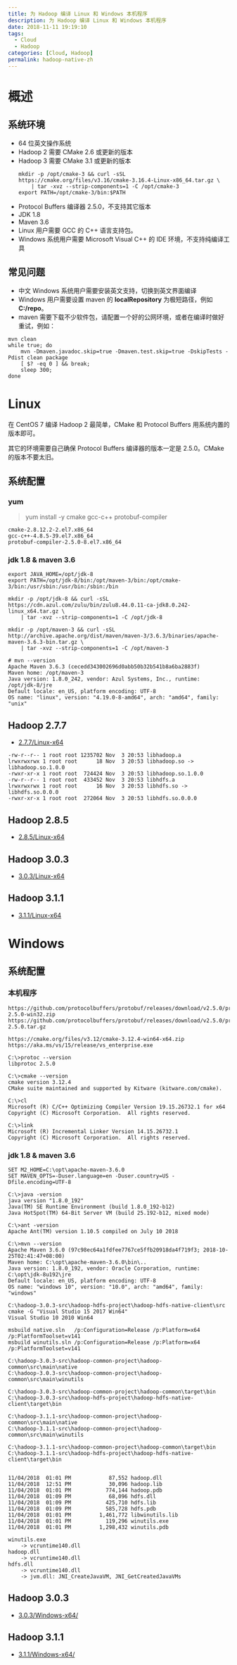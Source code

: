 ```yaml
---
title: 为 Hadoop 编译 Linux 和 Windows 本机程序
description: 为 Hadoop 编译 Linux 和 Windows 本机程序
date: 2018-11-11 19:19:10
tags:
  - Cloud
  - Hadoop
categories: [Cloud, Hadoop]
permalink: hadoop-native-zh
---
```


# 概述
## 系统环境
+ 64 位英文操作系统
+ Hadoop 2 需要 CMake 2.6 或更新的版本
+ Hadoop 3 需要 CMake 3.1 或更新的版本
    ```
    mkdir -p /opt/cmake-3 && curl -sSL https://cmake.org/files/v3.16/cmake-3.16.4-Linux-x86_64.tar.gz \
        | tar -xvz --strip-components=1 -C /opt/cmake-3
    export PATH=/opt/cmake-3/bin:$PATH
    ```
+ Protocol Buffers 编译器 2.5.0，不支持其它版本
+ JDK 1.8
+ Maven 3.6
+ Linux 用户需要 GCC 的 C++ 语言支持包。
+ Windows 系统用户需要 Microsoft Visual C++ 的 IDE 环境，不支持纯编译工具

## 常见问题
+ 中文 Windows 系统用户需要安装英文支持，切换到英文界面编译
+ Windows 用户需要设置 maven 的 **localRepository** 为极短路径，例如 **C:/repo**。
+ maven 需要下载不少软件包，请配置一个好的公网环境，或者在编译时做好重试，例如：

```
mvn clean
while true; do
    mvn -Dmaven.javadoc.skip=true -Dmaven.test.skip=true -DskipTests -Pdist clean package
    [ $? -eq 0 ] && break;
    sleep 300;
done
```

# Linux
在 CentOS 7 编译 Hadoop 2 最简单，CMake 和 Protocol Buffers 用系统内置的版本即可。

其它的环境需要自己确保 Protocol Buffers 编译器的版本一定是 2.5.0。CMake 的版本不要太旧。


## 系统配置
### yum
> yum install -y cmake gcc-c++ protobuf-compiler
```
cmake-2.8.12.2-2.el7.x86_64
gcc-c++-4.8.5-39.el7.x86_64
protobuf-compiler-2.5.0-8.el7.x86_64
```

### jdk 1.8 & maven 3.6
```
export JAVA_HOME=/opt/jdk-8
export PATH=/opt/jdk-8/bin:/opt/maven-3/bin:/opt/cmake-3/bin:/usr/sbin:/usr/bin:/sbin:/bin

mkdir -p /opt/jdk-8 && curl -sSL https://cdn.azul.com/zulu/bin/zulu8.44.0.11-ca-jdk8.0.242-linux_x64.tar.gz \
    | tar -xvz --strip-components=1 -C /opt/jdk-8

mkdir -p /opt/maven-3 && curl -sSL http://archive.apache.org/dist/maven/maven-3/3.6.3/binaries/apache-maven-3.6.3-bin.tar.gz \
    | tar -xvz --strip-components=1 -C /opt/maven-3

# mvn --version
Apache Maven 3.6.3 (cecedd343002696d0abb50b32b541b8a6ba2883f)
Maven home: /opt/maven-3
Java version: 1.8.0_242, vendor: Azul Systems, Inc., runtime: /opt/jdk-8/jre
Default locale: en_US, platform encoding: UTF-8
OS name: "linux", version: "4.19.0-8-amd64", arch: "amd64", family: "unix"
```

## Hadoop 2.7.7
+ [2.7.7/Linux-x64](https://github.com/songdongsheng/hadoop-native/tree/master/2.7.7/Linux-x64)
```
-rw-r--r-- 1 root root 1235702 Nov  3 20:53 libhadoop.a
lrwxrwxrwx 1 root root      18 Nov  3 20:53 libhadoop.so -> libhadoop.so.1.0.0
-rwxr-xr-x 1 root root  724424 Nov  3 20:53 libhadoop.so.1.0.0
-rw-r--r-- 1 root root  433452 Nov  3 20:53 libhdfs.a
lrwxrwxrwx 1 root root      16 Nov  3 20:53 libhdfs.so -> libhdfs.so.0.0.0
-rwxr-xr-x 1 root root  272064 Nov  3 20:53 libhdfs.so.0.0.0
```

## Hadoop 2.8.5
+ [2.8.5/Linux-x64](https://github.com/songdongsheng/hadoop-native/tree/master/2.8.5/Linux-x64)

## Hadoop 3.0.3
+ [3.0.3/Linux-x64](https://github.com/songdongsheng/hadoop-native/tree/master/3.0.3/Linux-x64)

## Hadoop 3.1.1
+ [3.1.1/Linux-x64](https://github.com/songdongsheng/hadoop-native/tree/master/3.1.1/Linux-x64)

# Windows
## 系统配置
### 本机程序
```
https://github.com/protocolbuffers/protobuf/releases/download/v2.5.0/protoc-2.5.0-win32.zip
https://github.com/protocolbuffers/protobuf/releases/download/v2.5.0/protobuf-2.5.0.tar.gz

https://cmake.org/files/v3.12/cmake-3.12.4-win64-x64.zip
https://aka.ms/vs/15/release/vs_enterprise.exe

C:\>protoc --version
libprotoc 2.5.0

C:\>cmake --version
cmake version 3.12.4
CMake suite maintained and supported by Kitware (kitware.com/cmake).

C:\>cl
Microsoft (R) C/C++ Optimizing Compiler Version 19.15.26732.1 for x64
Copyright (C) Microsoft Corporation.  All rights reserved.

C:\>link
Microsoft (R) Incremental Linker Version 14.15.26732.1
Copyright (C) Microsoft Corporation.  All rights reserved.
```


### jdk 1.8 & maven 3.6
```
SET M2_HOME=C:\opt\apache-maven-3.6.0
SET MAVEN_OPTS=-Duser.language=en -Duser.country=US -Dfile.encoding=UTF-8

C:\>java -version
java version "1.8.0_192"
Java(TM) SE Runtime Environment (build 1.8.0_192-b12)
Java HotSpot(TM) 64-Bit Server VM (build 25.192-b12, mixed mode)

C:\>ant -version
Apache Ant(TM) version 1.10.5 compiled on July 10 2018

C:\>mvn --version
Apache Maven 3.6.0 (97c98ec64a1fdfee7767ce5ffb20918da4f719f3; 2018-10-25T02:41:47+08:00)
Maven home: C:\opt\apache-maven-3.6.0\bin\..
Java version: 1.8.0_192, vendor: Oracle Corporation, runtime: C:\opt\jdk-8u192\jre
Default locale: en_US, platform encoding: UTF-8
OS name: "windows 10", version: "10.0", arch: "amd64", family: "windows"

C:\hadoop-3.0.3-src\hadoop-hdfs-project\hadoop-hdfs-native-client\src
cmake -G "Visual Studio 15 2017 Win64"
Visual Studio 10 2010 Win64

msbuild native.sln   /p:Configuration=Release /p:Platform=x64 /p:PlatformToolset=v141
msbuild winutils.sln /p:Configuration=Release /p:Platform=x64 /p:PlatformToolset=v141

C:\hadoop-3.0.3-src\hadoop-common-project\hadoop-common\src\main\native
C:\hadoop-3.0.3-src\hadoop-common-project\hadoop-common\src\main\winutils

C:\hadoop-3.0.3-src\hadoop-common-project\hadoop-common\target\bin
C:\hadoop-3.0.3-src\hadoop-hdfs-project\hadoop-hdfs-native-client\target\bin

C:\hadoop-3.1.1-src\hadoop-common-project\hadoop-common\src\main\native
C:\hadoop-3.1.1-src\hadoop-common-project\hadoop-common\src\main\winutils

C:\hadoop-3.1.1-src\hadoop-common-project\hadoop-common\target\bin
C:\hadoop-3.1.1-src\hadoop-hdfs-project\hadoop-hdfs-native-client\target\bin


11/04/2018  01:01 PM            87,552 hadoop.dll
11/04/2018  12:51 PM            30,096 hadoop.lib
11/04/2018  01:01 PM           774,144 hadoop.pdb
11/04/2018  01:09 PM            68,096 hdfs.dll
11/04/2018  01:09 PM           425,710 hdfs.lib
11/04/2018  01:09 PM           585,728 hdfs.pdb
11/04/2018  01:01 PM         1,461,772 libwinutils.lib
11/04/2018  01:01 PM           119,296 winutils.exe
11/04/2018  01:01 PM         1,298,432 winutils.pdb

winutils.exe
    -> vcruntime140.dll
hadoop.dll
    -> vcruntime140.dll
hdfs.dll
    -> vcruntime140.dll
    -> jvm.dll: JNI_CreateJavaVM, JNI_GetCreatedJavaVMs
```

## Hadoop 3.0.3
+ [3.0.3/Windows-x64/](https://github.com/songdongsheng/hadoop-native/tree/master/3.0.3/Windows-x64)

## Hadoop 3.1.1
+ [3.1.1/Windows-x64/](https://github.com/songdongsheng/hadoop-native/tree/master/3.1.1/Windows-x64)
